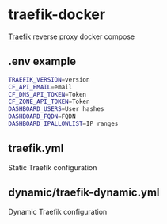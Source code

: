# traefik-docker

[Traefik](https://github.com/traefik/traefik) reverse proxy docker compose

## .env example

```bash
TRAEFIK_VERSION=version
CF_API_EMAIL=email
CF_DNS_API_TOKEN=Token
CF_ZONE_API_TOKEN=Token
DASHBOARD_USERS=User hashes
DASHBOARD_FQDN=FQDN
DASHBOARD_IPALLOWLIST=IP ranges
```

## traefik.yml

Static Traefik configuration

## dynamic/traefik-dynamic.yml

Dynamic Traefik configuration
